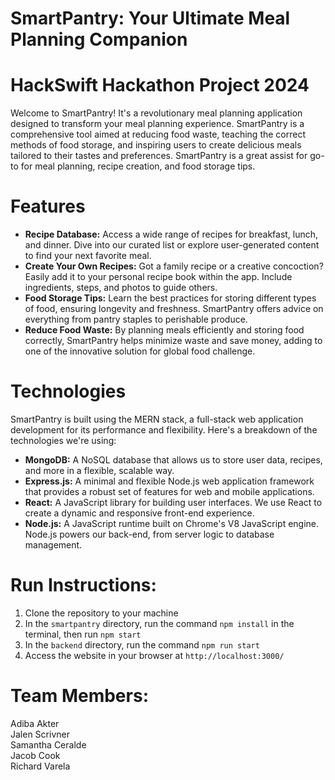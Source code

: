 # SmartPantry: Your Ultimate Meal Planning Companion

# HackSwift Hackathon Project 2024

Welcome to SmartPantry! It's a revolutionary meal planning application designed to transform your meal planning experience. SmartPantry is a comprehensive tool aimed at reducing food waste, teaching the correct methods of food storage, and inspiring users to create delicious meals tailored to their tastes and preferences. SmartPantry is a great assist for go-to for meal planning, recipe creation, and food storage tips.

# Features

- **Recipe Database:** Access a wide range of recipes for breakfast, lunch, and dinner. Dive into our curated list or explore user-generated content to find your next favorite meal.
- **Create Your Own Recipes:** Got a family recipe or a creative concoction? Easily add it to your personal recipe book within the app. Include ingredients, steps, and photos to guide others.
- **Food Storage Tips:** Learn the best practices for storing different types of food, ensuring longevity and freshness. SmartPantry offers advice on everything from pantry staples to perishable produce.
- **Reduce Food Waste:** By planning meals efficiently and storing food correctly, SmartPantry helps minimize waste and save money, adding to one of the innovative solution for global food challenge.

# Technologies

SmartPantry is built using the MERN stack, a full-stack web application development for its performance and flexibility. Here's a breakdown of the technologies we're using:
- **MongoDB:** A NoSQL database that allows us to store user data, recipes, and more in a flexible, scalable way.
- **Express.js:** A minimal and flexible Node.js web application framework that provides a robust set of features for web and mobile applications.
- **React:** A JavaScript library for building user interfaces. We use React to create a dynamic and responsive front-end experience.
- **Node.js:** A JavaScript runtime built on Chrome's V8 JavaScript engine. Node.js powers our back-end, from server logic to database management.

# Run Instructions:

1. Clone the repository to your machine
2. In the `smartpantry` directory, run the command `npm install` in the terminal, then run `npm start`
3. In the `backend` directory, run the command `npm run start`
4. Access the website in your browser at `http://localhost:3000/`

# Team Members:

Adiba Akter<br/>
Jalen Scrivner<br/>
Samantha Ceralde<br/>
Jacob Cook<br/>
Richard Varela<br/>
